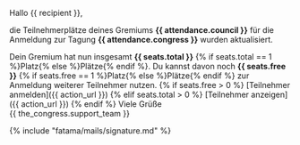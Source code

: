 Hallo {{ recipient }},

die Teilnehmerplätze deines Gremiums **{{ attendance.council }}** für die
Anmeldung zur Tagung **{{ attendance.congress }}** wurden aktualisiert.

Dein Gremium hat nun insgesamt **{{ seats.total }}**
{% if seats.total == 1 %}Platz{% else %}Plätze{% endif %}. Du kannst davon noch
**{{ seats.free }}** {% if seats.free == 1 %}Platz{% else %}Plätze{% endif %}
zur Anmeldung weiterer Teilnehmer nutzen.
{% if seats.free > 0 %}
[Teilnehmer anmelden]({{ action_url }})
{% elif seats.total > 0 %}
[Teilnehmer anzeigen]({{ action_url }})
{% endif %}
Viele Grüße  
{{ the_congress.support_team }}

{% include "fatama/mails/signature.md" %}
